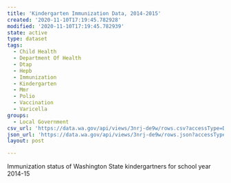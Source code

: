 ```yaml
---
title: 'Kindergarten Immunization Data, 2014-2015'
created: '2020-11-10T17:19:45.782928'
modified: '2020-11-10T17:19:45.782939'
state: active
type: dataset
tags:
  - Child Health
  - Department Of Health
  - Dtap
  - Hepb
  - Immunization
  - Kindergarten
  - Mmr
  - Polio
  - Vaccination
  - Varicella
groups:
  - Local Government
csv_url: 'https://data.wa.gov/api/views/3nrj-de9w/rows.csv?accessType=DOWNLOAD'
json_url: 'https://data.wa.gov/api/views/3nrj-de9w/rows.json?accessType=DOWNLOAD'
layout: post

---
```

Immunization status of Washington State kindergartners for school year 2014-15
